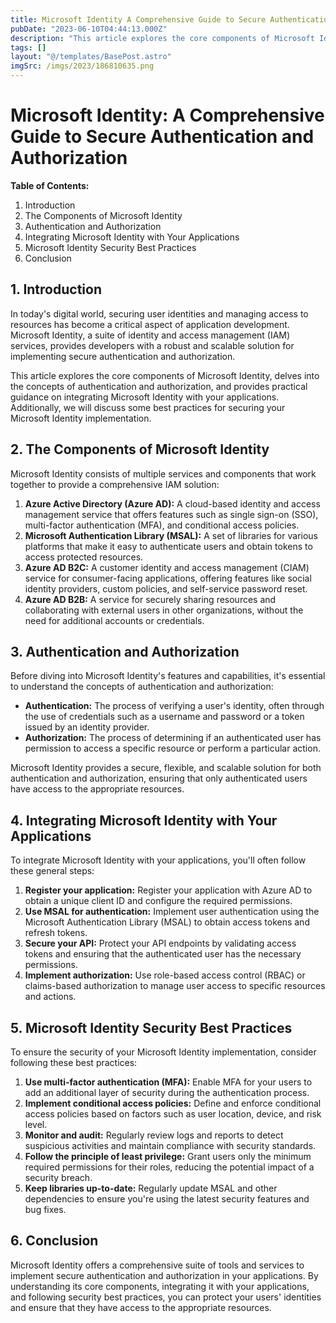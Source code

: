 ```yaml
---
title: Microsoft Identity A Comprehensive Guide to Secure Authentication and Authorization
pubDate: "2023-06-10T04:44:13.000Z"
description: "This article explores the core components of Microsoft Identity, delves into the concepts of authentication and authorization, and provides practical guidance on integrating Microsoft Identity with your applications"
tags: []
layout: "@/templates/BasePost.astro"
imgSrc: /imgs/2023/186810635.png
---
```

# Microsoft Identity: A Comprehensive Guide to Secure Authentication and Authorization

**Table of Contents:**

1. Introduction
2. The Components of Microsoft Identity
3. Authentication and Authorization
4. Integrating Microsoft Identity with Your Applications
5. Microsoft Identity Security Best Practices
6. Conclusion

## 1. Introduction

In today's digital world, securing user identities and managing access to resources has become a critical aspect of application development. Microsoft Identity, a suite of identity and access management (IAM) services, provides developers with a robust and scalable solution for implementing secure authentication and authorization.

This article explores the core components of Microsoft Identity, delves into the concepts of authentication and authorization, and provides practical guidance on integrating Microsoft Identity with your applications. Additionally, we will discuss some best practices for securing your Microsoft Identity implementation.

## 2. The Components of Microsoft Identity

Microsoft Identity consists of multiple services and components that work together to provide a comprehensive IAM solution:

1. **Azure Active Directory (Azure AD):** A cloud-based identity and access management service that offers features such as single sign-on (SSO), multi-factor authentication (MFA), and conditional access policies.
2. **Microsoft Authentication Library (MSAL):** A set of libraries for various platforms that make it easy to authenticate users and obtain tokens to access protected resources.
3. **Azure AD B2C:** A customer identity and access management (CIAM) service for consumer-facing applications, offering features like social identity providers, custom policies, and self-service password reset.
4. **Azure AD B2B:** A service for securely sharing resources and collaborating with external users in other organizations, without the need for additional accounts or credentials.

## 3. Authentication and Authorization

Before diving into Microsoft Identity's features and capabilities, it's essential to understand the concepts of authentication and authorization:

- **Authentication:** The process of verifying a user's identity, often through the use of credentials such as a username and password or a token issued by an identity provider.
- **Authorization:** The process of determining if an authenticated user has permission to access a specific resource or perform a particular action.

Microsoft Identity provides a secure, flexible, and scalable solution for both authentication and authorization, ensuring that only authenticated users have access to the appropriate resources.

## 4. Integrating Microsoft Identity with Your Applications

To integrate Microsoft Identity with your applications, you'll often follow these general steps:

1. **Register your application:** Register your application with Azure AD to obtain a unique client ID and configure the required permissions.
2. **Use MSAL for authentication:** Implement user authentication using the Microsoft Authentication Library (MSAL) to obtain access tokens and refresh tokens.
3. **Secure your API:** Protect your API endpoints by validating access tokens and ensuring that the authenticated user has the necessary permissions.
4. **Implement authorization:** Use role-based access control (RBAC) or claims-based authorization to manage user access to specific resources and actions.

## 5. Microsoft Identity Security Best Practices

To ensure the security of your Microsoft Identity implementation, consider following these best practices:

1. **Use multi-factor authentication (MFA):** Enable MFA for your users to add an additional layer of security during the authentication process.
2. **Implement conditional access policies:** Define and enforce conditional access policies based on factors such as user location, device, and risk level.
3. **Monitor and audit:** Regularly review logs and reports to detect suspicious activities and maintain compliance with security standards.
4. **Follow the principle of least privilege:** Grant users only the minimum required permissions for their roles, reducing the potential impact of a security breach.
5. **Keep libraries up-to-date:** Regularly update MSAL and other dependencies to ensure you're using the latest security features and bug fixes.

## 6. Conclusion

Microsoft Identity offers a comprehensive suite of tools and services to implement secure authentication and authorization in your applications. By understanding its core components, integrating it with your applications, and following security best practices, you can protect your users' identities and ensure that they have access to the appropriate resources.
